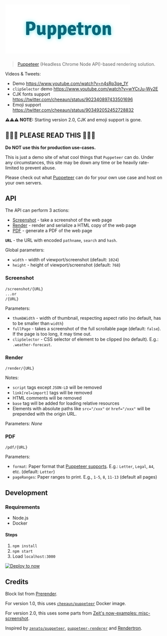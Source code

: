 # <img src="assets/logo.png" width="400" alt="Puppetron">

> [Puppeteer](https://github.com/GoogleChrome/puppeteer) (Headless Chrome Node API)-based rendering solution.

Videos & Tweets:

- Demo <https://www.youtube.com/watch?v=n4sRp3qe_1Y>
- `clipSelector` demo <https://www.youtube.com/watch?v=wYCrJu-Wy2E>
- CJK fonts support <https://twitter.com/cheeaun/status/902340897433501696>
- Emoji support <https://twitter.com/cheeaun/status/903492052452728832>

**⚠️⚠️⚠️ NOTE:** Starting version 2.0, CJK and emoji support is gone.

## 🚧🚧🚧 PLEASE READ THIS 🚧🚧🚧

**Do NOT use this for production use-cases.**

This is just a demo site of what cool things that `Puppeteer` can do. Under any circumstances, this site may be down any time or be heavily rate-limited to prevent abuse.

Please check out what [Puppeteer](https://github.com/GoogleChrome/puppeteer) can do for your own use case and host on your own servers.

## API

The API can perform 3 actions:

- [Screenshot](#screenshot) - take a screenshot of the web page
- [Render](#render) - render and serialize a HTML copy of the web page
- [PDF](#pdf) - generate a PDF of the web page

**`URL`** - the URL with encoded `pathname`, `search` and `hash`.

Global parameters:

- `width` - width of viewport/screenshot (default: `1024`)
- `height` - height of viewport/screenshot (default: `768`)

### Screenshot

```
/screenshot/{URL}
...or
/{URL}
```

Parameters:

- `thumbWidth` - width of thumbnail, respecting aspect ratio (no default, has to be smaller than `width`)
- `fullPage` - takes a screenshot of the full scrollable page (default: `false`). If the page is too long, it may time out.
- `clipSelector` - CSS selector of element to be clipped (no default). E.g.: `.weather-forecast`.

### Render

```
/render/{URL}
```

Notes:

- `script` tags except `JSON-LD` will be removed
- `link[rel=import]` tags will be removed
- HTML comments will be removed
- `base` tag will be added for loading relative resources
- Elements with absolute paths like `src="/xxx"` or `href="/xxx"` will be prepended with the origin URL.

Parameters: _None_

### PDF

```
/pdf/{URL}
```

Parameters:

- `format`: Paper format that [Puppeteer supports](https://github.com/GoogleChrome/puppeteer/blob/master/docs/api.md#pagepdfoptions). E.g.: `Letter`, `Legal`, `A4`, etc. (default: `Letter`)
- `pageRanges`: Paper ranges to print. E.g., `1-5`, `8`, `11-13` (default all pages)

## Development

### Requirements

- Node.js
- Docker

#### Steps

1. `npm install`
2. `npm start`
3. Load `localhost:3000`

[![Deploy to now](https://deploy.now.sh/static/button.svg)](https://deploy.now.sh/?repo=https://github.com/cheeaun/puppetron)

## Credits

Block list from [Prerender](https://github.com/prerender/prerender/blob/master/lib/resources/blocked-resources.json).

For version 1.0, this uses [`cheeaun/puppeteer`](https://hub.docker.com/r/cheeaun/puppeteer/) Docker image.

For version 2.0, this uses some parts from [Zeit's now-examples: misc-screenshot](https://github.com/zeit/now-examples/blob/master/misc-screenshot/Dockerfile).

Inspired by [`zenato/puppeteer`](<(https://hub.docker.com/r/zenato/puppeteer/)>), [`puppeteer-renderer`](https://github.com/zenato/puppeteer-renderer) and [Rendertron](https://render-tron.appspot.com/).
